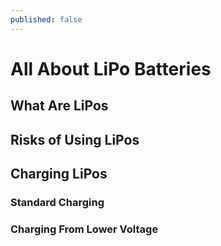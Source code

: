 ```yaml
---
published: false
---
```

# All About LiPo Batteries

## What Are LiPos

## Risks of Using LiPos

## Charging LiPos

### Standard Charging

### Charging From **Lower** Voltage

